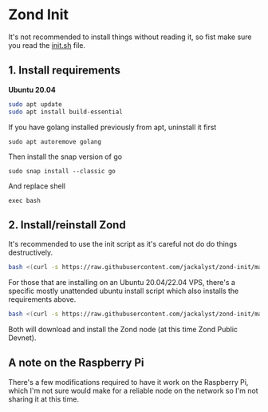 # Zond Init

It's not recommended to install things without reading it, so fist make sure you read the [init.sh](./init.sh) file.

## 1. Install requirements

**Ubuntu 20.04**

```bash
sudo apt update
sudo apt install build-essential
```

If you have golang installed previously from apt, uninstall it first

```
sudo apt autoremove golang
```

Then install the snap version of go

```
sudo snap install --classic go
```

And replace shell

```
exec bash
```

## 2. Install/reinstall Zond

It's recommended to use the init script as it's careful not do do things destructively.

```bash
bash <(curl -s https://raw.githubusercontent.com/jackalyst/zond-init/main/init.sh)
```

For those that are installing on an Ubuntu 20.04/22.04 VPS, there's a specific mostly unattended ubuntu install script which also installs the requirements above.

```bash
bash <(curl -s https://raw.githubusercontent.com/jackalyst/zond-init/main/ubuntu.sh)
```

Both will download and install the Zond node (at this time Zond Public Devnet). 

## A note on the Raspberry Pi

There's a few modifications required to have it work on the Raspberry Pi, which I'm not sure would make for a reliable node on the network so I'm not sharing it at this time. 